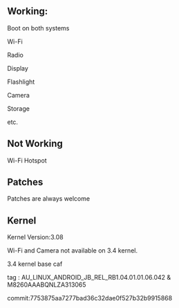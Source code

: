Working:
------------
Boot on both systems

Wi-Fi

Radio

Display

Flashlight

Camera

Storage

etc.


Not Working
--------------

Wi-Fi Hotspot


Patches
-------------------------------
Patches are always welcome


Kernel
--------------------------------
Kernel Version:3.08

Wi-Fi and Camera not available on 3.4 kernel.

3.4 kernel base caf

tag : AU_LINUX_ANDROID_JB_REL_RB1.04.01.01.06.042 & M8260AAABQNLZA313065

commit:7753875aa7277bad36c32dae0f527b32b9915868
